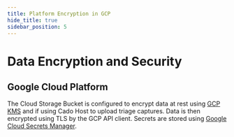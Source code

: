 ```yaml
---
title: Platform Encryption in GCP
hide_title: true
sidebar_position: 5
---
```


# Data Encryption and Security

## Google Cloud Platform
The Cloud Storage Bucket is configured to encrypt data at rest using [GCP KMS](https://cloud.google.com/security/products/security-key-management) and if using Cado Host to upload triage captures.
Data is then encrypted using TLS by the GCP API client.
Secrets are stored using [Google Cloud Secrets Manager](https://cloud.google.com/security/products/secret-manager).
